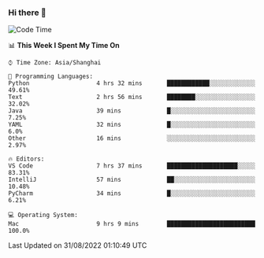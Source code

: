 ### Hi there 👋


<!--START_SECTION:waka-->
![Code Time](http://img.shields.io/badge/Code%20Time-684%20hrs%2040%20mins-blue)

📊 **This Week I Spent My Time On** 

```text
⌚︎ Time Zone: Asia/Shanghai

💬 Programming Languages: 
Python                   4 hrs 32 mins       ████████████░░░░░░░░░░░░░   49.61% 
Text                     2 hrs 56 mins       ████████░░░░░░░░░░░░░░░░░   32.02% 
Java                     39 mins             █░░░░░░░░░░░░░░░░░░░░░░░░   7.25% 
YAML                     32 mins             █░░░░░░░░░░░░░░░░░░░░░░░░   6.0% 
Other                    16 mins             ░░░░░░░░░░░░░░░░░░░░░░░░░   2.97%

🔥 Editors: 
VS Code                  7 hrs 37 mins       ████████████████████░░░░░   83.31% 
IntelliJ                 57 mins             ██░░░░░░░░░░░░░░░░░░░░░░░   10.48% 
PyCharm                  34 mins             █░░░░░░░░░░░░░░░░░░░░░░░░   6.21%

💻 Operating System: 
Mac                      9 hrs 9 mins        █████████████████████████   100.0%

```


 Last Updated on 31/08/2022 01:10:49 UTC
<!--END_SECTION:waka-->

<!--
**SillyPasty/SillyPasty** is a ✨ _special_ ✨ repository because its `README.md` (this file) appears on your GitHub profile.

Here are some ideas to get you started:

- 🔭 I’m currently working on ...
- 🌱 I’m currently learning ...
- 👯 I’m looking to collaborate on ...
- 🤔 I’m looking for help with ...
- 💬 Ask me about ...
- 📫 How to reach me: ...
- 😄 Pronouns: ...
- ⚡ Fun fact: ...
-->


